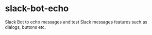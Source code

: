 # slack-bot-echo
Slack Bot to echo messages and test Slack messages features such as dialogs, buttons etc.